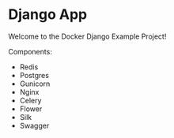 # Django App

Welcome to the Docker Django Example Project! 

Components:

- Redis
- Postgres
- Gunicorn
- Nginx
- Celery
- Flower
- Silk
- Swagger

